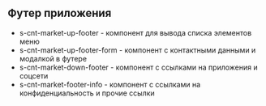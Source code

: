 ## Футер приложения
- s-cnt-market-up-footer -  компонент для вывода списка элементов меню
- s-cnt-market-up-footer-form - компонент с контактными данными и модалкой в футере
- s-cnt-market-down-footer - компонент с ссылками на приложения и соцсети
- s-cnt-market-footer-info - компонент с ссылками на конфиденциальность и прочие ссылки
